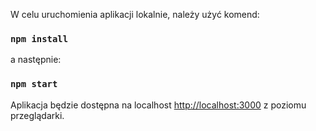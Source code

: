 W celu uruchomienia aplikacji lokalnie, należy użyć komend:

### `npm install`

a następnie:
### `npm start`

Aplikacja będzie dostępna na localhost [http://localhost:3000](http://localhost:3000) z poziomu przeglądarki.

